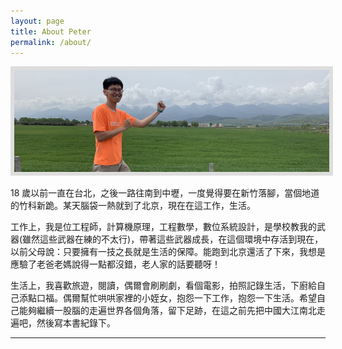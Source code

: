 ```yaml
---
layout: page
title: About Peter
permalink: /about/
---
```

<img src="/assets/media/about/IMG_0646_crop.jpg" alt="背後是位在青海省的祁連山" style="border: 6px solid #ddd;">

18 歲以前一直在台北，之後一路往南到中壢，一度覺得要在新竹落腳，當個地道的竹科新跪。某天腦袋一熱就到了北京，現在在這工作，生活。

工作上，我是位工程師，計算機原理，工程數學，數位系統設計，是學校教我的武器(雖然這些武器在練的不太行)，帶著這些武器成長，在這個環境中存活到現在，以前父母說：只要擁有一技之長就是生活的保障。能跑到北京還活了下來，我想是應驗了老爸老媽說得一點都沒錯，老人家的話要聽呀！

生活上，我喜歡旅遊，閱讀，偶爾會刷刷劇，看個電影，拍照記錄生活，下廚給自己添點口福。偶爾幫忙哄哄家裡的小姪女，抱怨一下工作，抱怨一下生活。希望自己能夠繼續一股腦的走遍世界各個角落，留下足跡，在這之前先把中國大江南北走遍吧，然後寫本書紀錄下。

***


